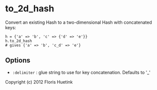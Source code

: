 to_2d_hash
===

Convert an existing Hash to a two-dimensional Hash with concatenated keys:

    h = {'a' => 'b', 'c' => {'d' => 'e'}}
    h.to_2d_hash
    # gives {'a' => 'b', 'c_d' => 'e'}
    
Options
---

- `:delimiter` : glue string to use for key concatenation. Defaults to '_'

Copyright (c) 2012 Floris Huetink
